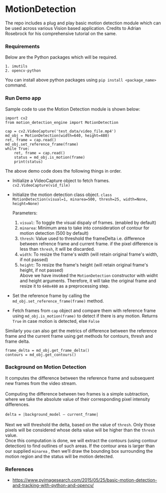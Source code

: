 # MotionDetection
The repo includes a plug and play basic motion detection module which can be used across various Vision based application. Credits to Adrian Rosebrock for his comprehensive tutorial on the same.

### Requirements
Below are the Python packages which will be required.
```
1. imutils
2. opencv-python
```
You can install above python packages using `pip install <package_name>` command.


### Run Demo app
Sample code to use the Motion Detection module is shown below:
```
import cv2
from motion_detection_engine import MotionDetection

cap = cv2.VideoCapture('test_data/video_file.mp4')
md_obj = MotionDetection(width=640, height=480)
ret, frame = cap.read()        
md_obj.set_reference_frame(frame)
while True:
    ret, frame = cap.read()
    status = md_obj.is_motion(frame)
    print(status)
```
The above demo code does the following things in order.
- Initialize a VideoCapture object to fetch frames. `cv2.VideoCapture(vid_file)`
- Initialize the motion detection class object.
  `class MotionDetection(visual=1, minarea=500, thresh=25, width=None, height=None)`

    Parameters:

    1. `visual`: To toggle the visual dispaly of frames. (enabled by default)
    2. `minarea`: Minimum area to take into consideration of contour for motion detection (500 by default)
    3. `thresh`: Value used to threshold the frameDelta i.e. difference between refrence frame and current frame.
    if the pixel difference is less than `thresh`, it will be discarded.
    4. `width`: To resize the frame's width (will retain original frame's width, if not passed)
    5. `height`: To resize the frame's height (will retain original frame's height, if not passed)<br />
    Above we have invoked the  `MotionDetection` constructor with widht and height arguments. Therefore, it will take the original frame and resize it to `640x480` as a preprocessing step.
- Set the reference frame by calling the `md_obj.set_reference_frame(frame)` method.
- Fetch frames from `cap` object and compare them with reference frame using `md_obj.is_motion(frame)` to detect if there is any motion. Returns `True` in case motion is detected, else `False`

Similarly you can also get the metrics of difference between the reference frame and the current frame using
get methods for contours, thresh and frame delta.
```
frame_delta = md_obj.get_frame_delta()
contours = md_obj.get_contours()
```
### Background on Motion Detection
It computes the difference between the reference frame and subsequent new frames from the video stream.<br /><br />
Computing the difference between two frames is a simple subtraction, where we take the absolute value of their corresponding pixel intensity differences. <br /><br />
`delta = |background_model – current_frame|` <br /><br />
Next we will threshold the delta, based on the value of `thresh`. Only those pixels will be considered whose delta value
will be higher than the `thresh` value. <br />
Once this computation is done, we will extract the contours (using contour detection) to find outlines of such areas. If the contour area is larger than our supplied `minarea` , then we’ll draw the bounding box surrounding the motion region and the status will be motion detected.<br />
### References
- https://www.pyimagesearch.com/2015/05/25/basic-motion-detection-and-tracking-with-python-and-opencv/
